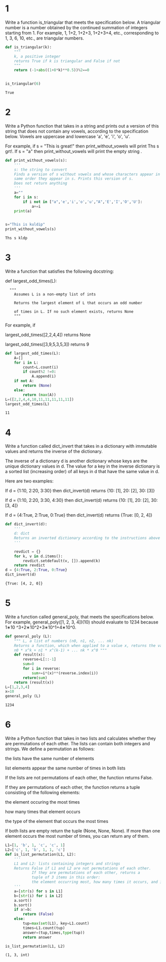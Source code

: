
# 1
Write a function is_triangular that meets the specification below. A triangular number is a number obtained by the continued summation of integers starting from 1. For example, 1, 1+2, 1+2+3, 1+2+3+4, etc., corresponding to 1, 3, 6, 10, etc., are triangular numbers.


```python
def is_triangular(k):
    """
    k, a positive integer
    returns True if k is triangular and False if not
    """
    return (-1+abs((1+8*k)**0.5))%2==0
        
```


```python
is_triangular(6)
```




    True



# 2
Write a Python function that takes in a string and prints out a version of this string that does not contain any vowels, according to the specification below. Vowels are uppercase and lowercase 'a', 'e', 'i', 'o', 'u'.

For example, if s = "This is great!" then print_without_vowels will print Ths s grt!. If s = "a" then print_without_vowels will print the empty string .


```python
def print_without_vowels(s):
    '''
    s: the string to convert
    Finds a version of s without vowels and whose characters appear in the 
    same order they appear in s. Prints this version of s.
    Does not return anything
    '''
    a=""
    for i in s:
        if i not in ["a",'e','i','o','u',"A",'E','I','O','U']:
            a+=i
    print(a)        
        
```


```python
s="This is kuldip"
print_without_vowels(s)
```

    Ths s kldp
    

# 3
Write a function that satisfies the following docstring:

def largest_odd_times(L):

      """
        Assumes L is a non-empty list of ints
    
        Returns the largest element of L that occurs an odd number 
        
        of times in L. If no such element exists, returns None
        """
        
    
For example, if

largest_odd_times([2,2,4,4]) returns None

largest_odd_times([3,9,5,3,5,3]) returns 9


```python
def largest_odd_times(L):
    A=[]
    for i in L:
        count=L.count(i)
        if count%2 !=0:           
            A.append(i)
    if not A:
        return (None)
    else:
        return (max(A))
L=([2,2,4,4,10,11,11,11,11,11])
largest_odd_times(L)              

```




    11



# 4

Write a function called dict_invert that takes in a dictionary with immutable values and returns the inverse of the dictionary.

The inverse of a dictionary d is another dictionary whose keys are the unique dictionary values in d. The value for a key in the inverse dictionary is a sorted list (increasing order) of all keys in d that have the same value in d.

Here are two examples:

If d = {1:10, 2:20, 3:30} then dict_invert(d) returns {10: [1], 20: [2], 30: [3]}

If d = {1:10, 2:20, 3:30, 4:30} then dict_invert(d) returns {10: [1], 20: [2], 30: [3, 4]}

If d = {4:True, 2:True, 0:True} then dict_invert(d) returns {True: [0, 2, 4]}


```python
def dict_invert(d):
    '''
    d: dict
    Returns an inverted dictionary according to the instructions above
    '''

    revdict = {}
    for k, v in d.items():
        revdict.setdefault(v, []).append(k)
    return revdict
d = {4:True, 2:True, 0:True}
dict_invert(d)
```




    {True: [4, 2, 0]}



# 5
Write a function called general_poly, that meets the specifications below. For example, general_poly([1, 2, 3, 4])(10) should evaluate to 1234 because 1∗10 ^3+2∗10^2+3∗10^1+4∗10^0.


```python
def general_poly (L):
    """ L, a list of numbers (n0, n1, n2, ... nk)
    Returns a function, which when applied to a value x, returns the value 
    n0 * x^k + n1 * x^(k-1) + ... nk * x^0 """
    def result(x):
        reverse=L[::-1]
        sum=0
        for i in reverse:
            sum+=i*(x)**(reverse.index(i))
        return(sum)
    return (result(x))  
L=[1,2,3,4]
x=10
general_poly (L)
```




    1234



# 6

Write a Python function that takes in two lists and calculates whether they are permutations of each other. The lists can contain both integers and strings. We define a permutation as follows:

the lists have the same number of elements

list elements appear the same number of times in both lists

If the lists are not permutations of each other, the function returns False. 

If they are permutations of each other, the function returns a tuple consisting of the following elements:

the element occuring the most times

how many times that element occurs

the type of the element that occurs the most times

If both lists are empty return the tuple (None, None, None). If more than one element occurs the most number of times, you can return any of them.


```python
L1=[1, 'b', 1, 'c', 'c', 1]
L2=['c', 1, 'b', 1, 1, 'c']
def is_list_permutation(L1, L2):
    '''
    L1 and L2: lists containing integers and strings
    Returns False if L1 and L2 are not permutations of each other. 
            If they are permutations of each other, returns a 
            tuple of 3 items in this order: 
            the element occurring most, how many times it occurs, and its type
    '''
    a=[str(s) for s in L1] 
    b=[str(i) for i in L2] 
    a.sort()
    b.sort()
    if a!=b:
        return (False)
    else:
        tup=max(set(L1), key=L1.count)
        times=L1.count(tup)
        answer=(tup,times,type(tup))
        return answer

is_list_permutation(L1, L2)  
```




    (1, 3, int)



